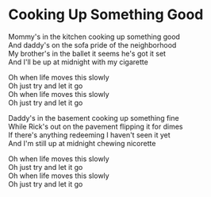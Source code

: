 # Cooking Up Something Good  

Mommy's in the kitchen cooking up something good  
And daddy's on the sofa pride of the neighborhood  
My brother's in the ballet it seems he's got it set  
And I'll be up at midnight with my cigarette  

Oh when life moves this slowly  
Oh just try and let it go  
Oh when life moves this slowly  
Oh just try and let it go  

Daddy's in the basement cooking up something fine  
While Rick's out on the pavement flipping it for dimes  
If there's anything redeeming I haven't seen it yet  
And I'm still up at midnight chewing nicorette  

Oh when life moves this slowly  
Oh just try and let it go  
Oh when life moves this slowly  
Oh just try and let it go  

